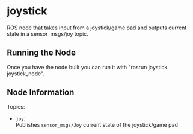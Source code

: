 # joystick
ROS node that takes input from a joystick/game pad and outputs current state in a sensor_msgs/joy topic.

## Running the Node

Once you have the node built you can run it with "rosrun joystick joystick_node".

## Node Information
Topics:

* `joy`:  
  Publishes `sensor_msgs/Joy` current state of the joystick/game pad
